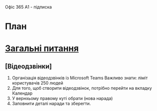 Офіс 365 А1 - підписка
# План

# [Загальні питання](#відеодзвінки)

## [Відеодзвінки] 
1. Організація відеодзвінків із Microsoft Teams
Важливо знати: ліміт користувачів 250 людей
1. Для того, щоб створити відеодзвінок, потрібно перейти на вкладку Календар
2. У вернхьому правому куті обрати (нова нарада)
3. Заповнити деталі наради та зберегти.


